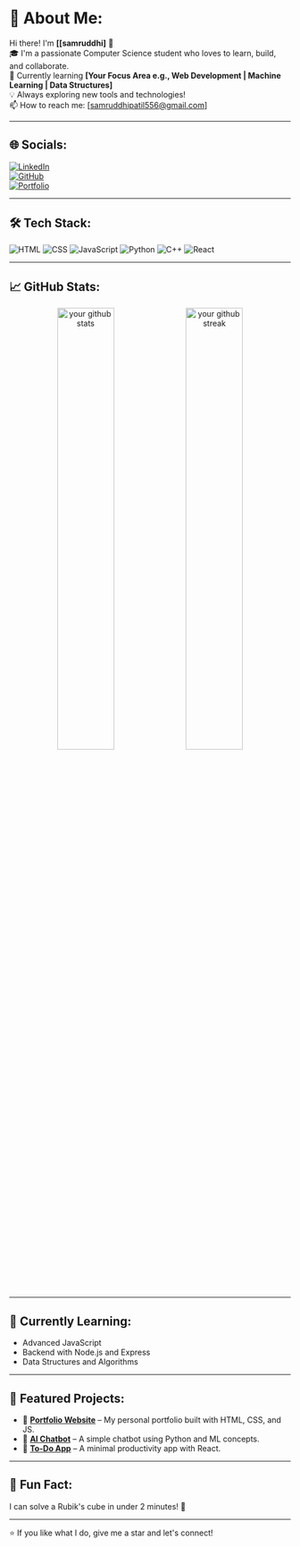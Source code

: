 # 💫 About Me:
Hi there! I'm **[[samruddhi]** 👋  
🎓 I'm a passionate Computer Science student who loves to learn, build, and collaborate.  
🌱 Currently learning **[Your Focus Area e.g., Web Development | Machine Learning | Data Structures]**  
💡 Always exploring new tools and technologies!  
📫 How to reach me: [samruddhipatil556@gmail.com]

---

## 🌐 Socials:
[![LinkedIn](https://img.shields.io/badge/LinkedIn-blue?logo=linkedin&logoColor=white)](https://linkedin.com/in/yourprofile)  
[![GitHub](https://img.shields.io/badge/GitHub-000?logo=github&logoColor=white)](https://github.com/yourusername)  
[![Portfolio](https://img.shields.io/badge/Portfolio-FF5722?logo=Firefox&logoColor=white)](https://yourportfolio.com)

---

## 🛠️ Tech Stack:
![HTML](https://img.shields.io/badge/-HTML5-E34F26?logo=html5&logoColor=white)
![CSS](https://img.shields.io/badge/-CSS3-1572B6?logo=css3&logoColor=white)
![JavaScript](https://img.shields.io/badge/-JavaScript-F7DF1E?logo=javascript&logoColor=black)
![Python](https://img.shields.io/badge/-Python-3776AB?logo=python&logoColor=white)
![C++](https://img.shields.io/badge/-C++-00599C?logo=cplusplus&logoColor=white)
![React](https://img.shields.io/badge/-React-61DAFB?logo=react&logoColor=black)

---

## 📈 GitHub Stats:
<div align="center">
  <img src="https://github-readme-stats.vercel.app/api?username=yourusername&show_icons=true&theme=radical" alt="your github stats" width="45%" /> 
  <img src="https://github-readme-streak-stats.herokuapp.com/?user=yourusername&theme=radical" alt="your github streak" width="45%" />
</div>

---

## 🧠 Currently Learning:
- Advanced JavaScript
- Backend with Node.js and Express
- Data Structures and Algorithms

---

## 📂 Featured Projects:
- 🎨 **[Portfolio Website](https://yourportfolio.com)** – My personal portfolio built with HTML, CSS, and JS.
- 🧠 **[AI Chatbot](https://github.com/yourusername/chatbot-project)** – A simple chatbot using Python and ML concepts.
- 📱 **[To-Do App](https://github.com/yourusername/todo-app)** – A minimal productivity app with React.

---

## 🎯 Fun Fact:
I can solve a Rubik's cube in under 2 minutes! 🧊

---

⭐️ If you like what I do, give me a star and let's connect!

